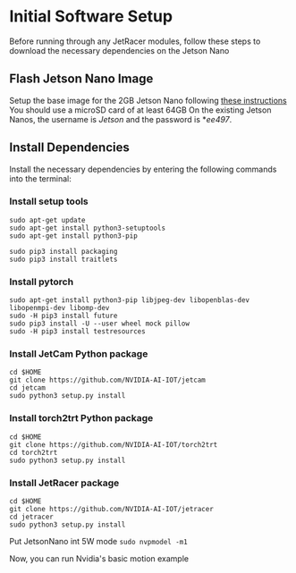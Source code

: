# Initial Software Setup
Before running through any JetRacer modules, follow these steps to download the necessary dependencies on the Jetson Nano

## Flash Jetson Nano Image
Setup the base image for the 2GB Jetson Nano following [these instructions](https://developer.nvidia.com/embedded/learn/get-started-jetson-nano-2gb-devkit#intro)
You should use a microSD card of at least 64GB
On the existing Jetson Nanos, the username is *Jetson* and the password is **ee497*.

## Install Dependencies
Install the necessary dependencies by entering the following commands into the terminal:

### Install setup tools
```
sudo apt-get update
sudo apt-get install python3-setuptools
sudo apt-get install python3-pip

sudo pip3 install packaging
sudo pip3 install traitlets
```

### Install pytorch
```
sudo apt-get install python3-pip libjpeg-dev libopenblas-dev libopenmpi-dev libomp-dev
sudo -H pip3 install future
sudo pip3 install -U --user wheel mock pillow
sudo -H pip3 install testresources
```

### Install JetCam Python package
```
cd $HOME
git clone https://github.com/NVIDIA-AI-IOT/jetcam
cd jetcam
sudo python3 setup.py install
```

### Install torch2trt Python package
```
cd $HOME
git clone https://github.com/NVIDIA-AI-IOT/torch2trt
cd torch2trt
sudo python3 setup.py install
```

### Install JetRacer package
```
cd $HOME
git clone https://github.com/NVIDIA-AI-IOT/jetracer
cd jetracer
sudo python3 setup.py install
```

Put JetsonNano int 5W mode
`sudo nvpmodel -m1`

Now, you can run Nvidia's basic motion example